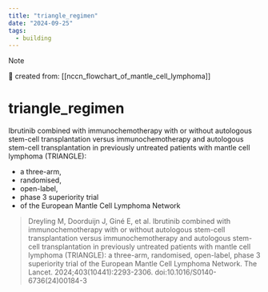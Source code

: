 ```yaml
---
title: "triangle_regimen"
date: "2024-09-25"
tags:
  - building
---
```


> [!NOTE]
> 🌱 created from: [[nccn_flowchart_of_mantle_cell_lymphoma]]

# triangle_regimen

Ibrutinib combined with immunochemotherapy with or without autologous stem-cell transplantation versus immunochemotherapy and autologous stem-cell transplantation in previously untreated patients with mantle cell lymphoma (TRIANGLE):

- a three-arm,
- randomised,
- open-label,
- phase 3 superiority trial
- of the European Mantle Cell Lymphoma Network

> Dreyling M, Doorduijn J, Giné E, et al. Ibrutinib combined with immunochemotherapy with or without autologous stem-cell transplantation versus immunochemotherapy and autologous stem-cell transplantation in previously untreated patients with mantle cell lymphoma (TRIANGLE): a three-arm, randomised, open-label, phase 3 superiority trial of the European Mantle Cell Lymphoma Network. The Lancet. 2024;403(10441):2293-2306. doi:10.1016/S0140-6736(24)00184-3
